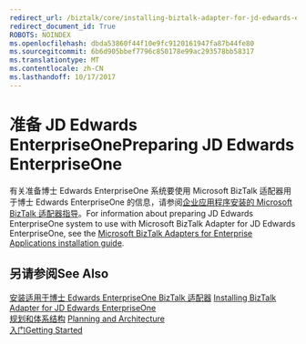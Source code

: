 ```yaml
---
redirect_url: /biztalk/core/installing-biztalk-adapter-for-jd-edwards-enterpriseone
redirect_document_id: True
ROBOTS: NOINDEX
ms.openlocfilehash: dbda53860f44f10e9fc9120161947fa87b44fe80
ms.sourcegitcommit: 6b6d905bbef7796c850178e99ac293578bb58317
ms.translationtype: MT
ms.contentlocale: zh-CN
ms.lasthandoff: 10/17/2017
---
```

# <a name="preparing-jd-edwards-enterpriseone"></a><span data-ttu-id="b522a-101">准备 JD Edwards EnterpriseOne</span><span class="sxs-lookup"><span data-stu-id="b522a-101">Preparing JD Edwards EnterpriseOne</span></span>
<span data-ttu-id="b522a-102">有关准备博士 Edwards EnterpriseOne 系统要使用 Microsoft BizTalk 适配器用于博士 Edwards EnterpriseOne 的信息，请参阅[企业应用程序安装的 Microsoft BizTalk 适配器指导](../adapters-and-accelerators/install-configure-biztalk-adapters-enterprise-applications.md)。</span><span class="sxs-lookup"><span data-stu-id="b522a-102">For information about preparing JD Edwards EnterpriseOne system to use with Microsoft BizTalk Adapter for JD Edwards EnterpriseOne, see the [Microsoft BizTalk Adapters for Enterprise Applications installation guide](../adapters-and-accelerators/install-configure-biztalk-adapters-enterprise-applications.md).</span></span>
  
## <a name="see-also"></a><span data-ttu-id="b522a-103">另请参阅</span><span class="sxs-lookup"><span data-stu-id="b522a-103">See Also</span></span>  
 <span data-ttu-id="b522a-104">[安装适用于博士 Edwards EnterpriseOne BizTalk 适配器](../core/installing-biztalk-adapter-for-jd-edwards-enterpriseone.md) </span><span class="sxs-lookup"><span data-stu-id="b522a-104">[Installing BizTalk Adapter for JD Edwards EnterpriseOne](../core/installing-biztalk-adapter-for-jd-edwards-enterpriseone.md) </span></span>  
 <span data-ttu-id="b522a-105">[规划和体系结构](../core/planning-and-architecture8.md) </span><span class="sxs-lookup"><span data-stu-id="b522a-105">[Planning and Architecture](../core/planning-and-architecture8.md) </span></span>  
 [<span data-ttu-id="b522a-106">入门</span><span class="sxs-lookup"><span data-stu-id="b522a-106">Getting Started</span></span>](../core/getting-started-with-biztalk-adapter-for-jd-edwards-enterpriseone.md)